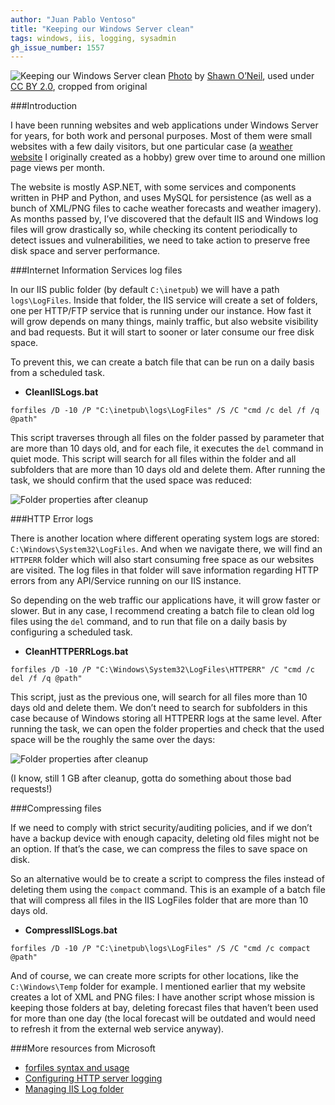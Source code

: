 ```yaml
---
author: "Juan Pablo Ventoso"
title: "Keeping our Windows Server clean"
tags: windows, iis, logging, sysadmin
gh_issue_number: 1557
---
```


<img src="/blog/2019/09/27/keeping-our-windows-server-clean/cover.jpg" alt="Keeping our Windows Server clean" /> [Photo](https://flic.kr/p/ofjEj4) by [Shawn O’Neil](https://www.flickr.com/photos/oneilsh/), used under [CC BY 2.0](https://creativecommons.org/licenses/by/2.0/), cropped from original


###Introduction

I have been running websites and web applications under Windows Server for years, for both work and personal purposes. Most of them were small websites with a few daily visitors, but one particular case (a <a href="https://www.pronosticoextendido.net" target="_blank">weather website</a> I originally created as a hobby) grew over time to around one million page views per month.

The website is mostly ASP.NET, with some services and components written in PHP and Python, and uses MySQL for persistence (as well as a bunch of XML/PNG files to cache weather forecasts and weather imagery). As months passed by, I’ve discovered that the default IIS and Windows log files will grow drastically so, while checking its content periodically to detect issues and vulnerabilities, we need to take action to preserve free disk space and server performance.


###Internet Information Services log files

In our IIS public folder (by default `C:\inetpub`) we will have a path `logs\LogFiles`. Inside that folder, the IIS service will create a set of folders, one per HTTP/FTP service that is running under our instance. How fast it will grow depends on many things, mainly traffic, but also website visibility and bad requests. But it will start to sooner or later consume our free disk space.

To prevent this, we can create a batch file that can be run on a daily basis from a scheduled task.

* <b>CleanIISLogs.bat</b>

```batch
forfiles /D -10 /P "C:\inetpub\logs\LogFiles" /S /C "cmd /c del /f /q @path"
```

This script traverses through all files on the folder passed by parameter that are more than 10 days old, and for each file, it executes the `del` command in quiet mode. This script will search for all files within the folder and all subfolders that are more than 10 days old and delete them. After running the task, we should confirm that the used space was reduced:

![Folder properties after cleanup](/blog/2019/09/27/keeping-our-windows-server-clean/logfiles-space-green-check.jpg)


###HTTP Error logs

There is another location where different operating system logs are stored: `C:\Windows\System32\LogFiles`. And when we navigate there, we will find an `HTTPERR` folder which will also start consuming free space as our websites are visited. The log files in that folder will save information regarding HTTP errors from any API/Service running on our IIS instance.

So depending on the web traffic our applications have, it will grow faster or slower. But in any case, I recommend creating a batch file to clean old log files using the `del` command, and to run that file on a daily basis by configuring a scheduled task.

* <b>CleanHTTPERRLogs.bat</b>

```batch
forfiles /D -10 /P "C:\Windows\System32\LogFiles\HTTPERR" /C "cmd /c del /f /q @path"
```

This script, just as the previous one, will search for all files more than 10 days old and delete them. We don’t need to search for subfolders in this case because of Windows storing all HTTPERR logs at the same level. After running the task, we can open the folder properties and check that the used space will be the roughly the same over the days:

![Folder properties after cleanup](/blog/2019/09/27/keeping-our-windows-server-clean/httperr-space-green-check.jpg)

(I know, still 1 GB after cleanup, gotta do something about those bad requests!)


###Compressing files

If we need to comply with strict security/​auditing policies, and if we don’t have a backup device with enough capacity, deleting old files might not be an option. If that’s the case, we can compress the files to save space on disk.

So an alternative would be to create a script to compress the files instead of deleting them using the `compact` command. This is an example of a batch file that will compress all files in the IIS LogFiles folder that are more than 10 days old.

* <b>CompressIISLogs.bat</b>

```batch
forfiles /D -10 /P "C:\inetpub\logs\LogFiles" /S /C "cmd /c compact @path"
```

And of course, we can create more scripts for other locations, like the `C:\Windows\Temp` folder for example. I mentioned earlier that my website creates a lot of XML and PNG files: I have another script whose mission is keeping those folders at bay, deleting forecast files that haven’t been used for more than one day (the local forecast will be outdated and would need to refresh it from the external web service anyway).


###More resources from Microsoft

* [forfiles syntax and usage](https://docs.microsoft.com/en-us/windows-server/administration/windows-commands/forfiles)
* [Configuring HTTP server logging](https://docs.microsoft.com/en-us/windows/win32/http/configuring-http-server-api-error-logging)
* [Managing IIS Log folder](https://docs.microsoft.com/en-us/iis/manage/provisioning-and-managing-iis/managing-iis-log-file-storage)
